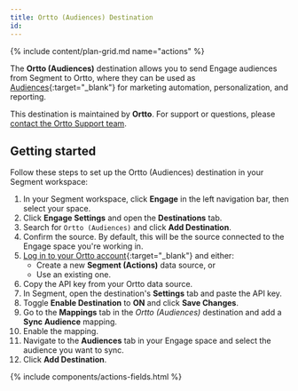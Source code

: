 ```yaml
---
title: Ortto (Audiences) Destination
id: 
---
```


{% include content/plan-grid.md name="actions" %}

The **Ortto (Audiences)** destination allows you to send Engage audiences from Segment to Ortto, where they can be used as [Audiences](https://help.ortto.com/a-115-working-with-audiences){:target="_blank"} for marketing automation, personalization, and reporting.

This destination is maintained by **Ortto**. For support or questions, please [contact the Ortto Support team](mailto:help@ortto.com).

## Getting started

Follow these steps to set up the Ortto (Audiences) destination in your Segment workspace:

1. In your Segment workspace, click **Engage** in the left navigation bar, then select your space.
2. Click **Engage Settings** and open the **Destinations** tab.
3. Search for `Ortto (Audiences)` and click **Add Destination**.
4. Confirm the source. By default, this will be the source connected to the Engage space you're working in.
5. [Log in to your Ortto account](https://ortto.app/login){:target="_blank"} and either:
   - Create a new **Segment (Actions)** data source, or
   - Use an existing one.
6. Copy the API key from your Ortto data source.
7. In Segment, open the destination's **Settings** tab and paste the API key.
8. Toggle **Enable Destination** to **ON** and click **Save Changes**.
9. Go to the **Mappings** tab in the *Ortto (Audiences)* destination and add a **Sync Audience** mapping.
10. Enable the mapping.
11. Navigate to the **Audiences** tab in your Engage space and select the audience you want to sync.
12. Click **Add Destination**.

{% include components/actions-fields.html %}
